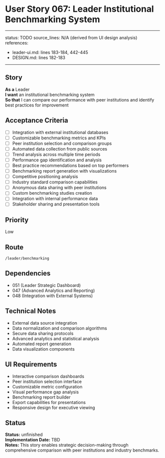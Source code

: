 # User Story 067: Leader Institutional Benchmarking System

---
status: TODO
source_lines: N/A (derived from UI design analysis)
references:
  - leader-ui.md: lines 183-184, 442-445
  - DESIGN.md: lines 182-183
---

## Story
**As a** Leader  
**I want** an institutional benchmarking system  
**So that** I can compare our performance with peer institutions and identify best practices for improvement

## Acceptance Criteria
- [ ] Integration with external institutional databases
- [ ] Customizable benchmarking metrics and KPIs
- [ ] Peer institution selection and comparison groups
- [ ] Automated data collection from public sources
- [ ] Trend analysis across multiple time periods
- [ ] Performance gap identification and analysis
- [ ] Best practice recommendations based on top performers
- [ ] Benchmarking report generation with visualizations
- [ ] Competitive positioning analysis
- [ ] Industry standard comparison capabilities
- [ ] Anonymous data sharing with peer institutions
- [ ] Custom benchmarking studies creation
- [ ] Integration with internal performance data
- [ ] Stakeholder sharing and presentation tools

## Priority
Low

## Route
`/leader/benchmarking`

## Dependencies
- 051 (Leader Strategic Dashboard)
- 047 (Advanced Analytics and Reporting)
- 048 (Integration with External Systems)

## Technical Notes
- External data source integration
- Data normalization and comparison algorithms
- Secure data sharing protocols
- Advanced analytics and statistical analysis
- Automated report generation
- Data visualization components

## UI Requirements
- Interactive comparison dashboards
- Peer institution selection interface
- Customizable metric configuration
- Visual performance gap analysis
- Benchmarking report builder
- Export capabilities for presentations
- Responsive design for executive viewing

## Status
**Status:** unfinished  
**Implementation Date:** TBD  
**Notes:** This story enables strategic decision-making through comprehensive comparison with peer institutions and industry benchmarks.